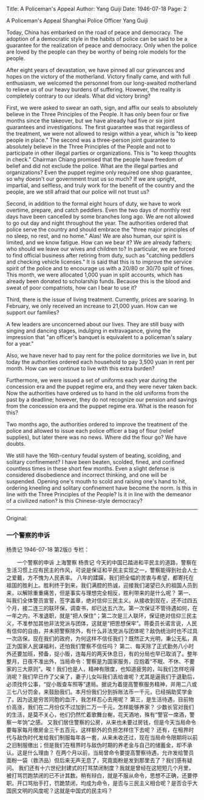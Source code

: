 Title: A Policeman's Appeal
Author: Yang Guiji
Date: 1946-07-18
Page: 2

A Policeman's Appeal
Shanghai Police Officer Yang Guiji

Today, China has embarked on the road of peace and democracy. The adoption of a democratic style in the habits of police can be said to be a guarantee for the realization of peace and democracy. Only when the police are loved by the people can they be worthy of being role models for the people.

After eight years of devastation, we have pinned all our grievances and hopes on the victory of the motherland. Victory finally came, and with full enthusiasm, we welcomed the personnel from our long-awaited motherland to relieve us of our heavy burdens of suffering. However, the reality is completely contrary to our ideals. What did victory bring?

First, we were asked to swear an oath, sign, and affix our seals to absolutely believe in the Three Principles of the People. It has only been four or five months since the takeover, but we have already had five or six joint guarantees and investigations. The first guarantee was that regardless of the treatment, we were not allowed to resign within a year, which is "to keep people in place." The second was a three-person joint guarantee to absolutely believe in the Three Principles of the People and not to participate in other illegal parties or organizations. This is "to keep thoughts in check." Chairman Chiang promised that the people have freedom of belief and did not exclude the police. What are the illegal parties and organizations? Even the puppet regime only required one shop guarantee, so why doesn't our government trust us so much? If we are upright, impartial, and selfless, and truly work for the benefit of the country and the people, are we still afraid that our police will not trust us?

Second, in addition to the formal eight hours of duty, we have to work overtime, prepare, and catch peddlers. Even the two days of monthly rest days have been cancelled by some branches long ago. We are not allowed to go out day and night throughout the year. The authorities ordered that police serve the country and should embrace the "three major principles of no sleep, no rest, and no home." Alas! We are also human, our spirit is limited, and we know fatigue. How can we bear it? We are already fathers; who should we leave our wives and children to? In particular, we are forced to find official business after retiring from duty, such as "catching peddlers and checking vehicle licenses." It is said that this is to improve the service spirit of the police and to encourage us with a 20/80 or 30/70 split of fines. This month, we were allocated 1,000 yuan in split accounts, which has already been donated to scholarship funds. Because this is the blood and sweat of poor compatriots, how can I bear to use it?

Third, there is the issue of living treatment. Currently, prices are soaring. In February, we only received an increase to 21,000 yuan. How can we support our families?

A few leaders are unconcerned about our lives. They are still busy with singing and dancing stages, indulging in extravagance, giving the impression that "an officer's banquet is equivalent to a policeman's salary for a year."

Also, we have never had to pay rent for the police dormitories we live in, but today the authorities ordered each household to pay 3,500 yuan in rent per month. How can we continue to live with this extra burden?

Furthermore, we were issued a set of uniforms each year during the concession era and the puppet regime era, and they were never taken back. Now the authorities have ordered us to hand in the old uniforms from the past by a deadline; however, they do not recognize our pension and savings from the concession era and the puppet regime era. What is the reason for this?

Two months ago, the authorities ordered to improve the treatment of the police and allowed to issue each police officer a bag of flour (relief supplies), but later there was no news. Where did the flour go? We have doubts.

We still have the 16th-century feudal system of beating, scolding, and solitary confinement? I have been beaten, scolded, fined, and confined countless times in these short few months. Even a slight defense is considered disobedience and incorrect thinking, and one will be suspended. Opening one's mouth to scold and raising one's hand to hit, ordering kneeling and solitary confinement have become the norm. Is this in line with the Three Principles of the People? Is it in line with the demeanor of a civilized nation? Is this Chinese-style democracy?



<hr /> 

Original: 


### 一个警察的申诉
杨贵记
1946-07-18
第2版()
专栏：

　　一个警察的申诉
    上海警察  杨贵记
    今天的中国已踏进和平民主的道路，警察在生活习惯上应有民主的作风，可说是保证和平民主实现之一，警察能得到社会人士之爱戴，方不愧为人民表率。
    八年的蹂躏，我们把全幅的苦衷与希望，都寄托在祖国的胜利上。胜利终于到来，我们满腔的热诚，迎接我们渴望已久的祖国人员到来，以解除重重痛苦，但是事实与理想完全相反，胜利带来的是什么呢？
    第一、叫我们全体警员宣誓，签字盖章，绝对信仰三民主义。从接收到现在，还不过四五个月，接二连三的联环保，调查书，却已达五六次。第一次保证不管待遇如何，在一年之内，不准退职，就是“把人保住”；第二次是三人联环，保证绝对信仰三民主义，不准参加其他非法党派与团体，这就是“把思想保牢”。蒋委员长诺言说，人民有信仰的自由，并未把警察除外，有什么非法党派与团体呢？敌伪统治时也不过具一次店保，现在我们的政府，为何这样不信任我们？既然正大光明，秉公无私，真正为国家人民谋福利，还怕我们警察不信任吗？
    第二、每天除了正式勤务八小时外还要加班，预备，捉小贩，连每月的两天休息日，有的分局也早已取消了。整年整月，日夜不准出外，当局命令：警察是为国家服务，应抱着“不眠、不休、不要家的三大原则”。唉！我们也是人，精神有限度，也知道疲劳的，叫我们怎样吃得消呢？我们早已作了父亲了，妻子儿女叫我们丢给谁呢？尤其是逼我们于退勤后，必须找件公事，“捉小贩查车照等”逮局。据说为着提高警察服务精神，并用二八或三七八分罚金，来鼓励我们。本月份我们分到拆账法币一千元，已经捐助奖学金了。因为这是穷苦同胞的血汗，我怎样忍心去用呢？
    第三，是生活待遇，目前物价高涨，我们在二月份仅不过加到二万一千元，怎样能够养家？
    少数长官对我们的生活，是莫不关心，他们仍然忙着歌舞台榭，花天酒地，殊有“警官一席酒，警察一年饷”之感。
    又我们居住警察的公房，从来也未要过房钱，但是今天当局命令要每家每月缴房金三千五百元，这样额外的负担怎样住下去呢？
    还有，在租界时代与敌伪时代发给我们制服每年各一套，从来未收还过，现在当局命令限期将以前之旧制服缴出；但是我们在租界时与敌伪时期的养老金与自己的储蓄金，却不承认。这是什么理由？
    在两个月以前，当局曾命令要提高警察待遇，允许发给警员面粉一袋（救济品）但后来无声无息了，究竟面粉是发到那里去了？我们感有疑问。
    我们还有十六世纪封建式的打骂禁闭制度？我就是曾经在这短短几个月里，被打骂罚跑禁闭的已不计其数。稍有辩白，就是不服从命令，思想不正确，还要停职。开口骂抬手打，罚跪禁闭，均成为命令，是否与三民主义相合呢？是否合乎大国民文明的风度呢？这就是中国式的民主吗？
